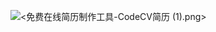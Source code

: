 ![<免费在线简历制作工具-CodeCV简历 (1).png>](http://imgtu.oss-cn-beijing.aliyuncs.com/png/2025_06_24/c04d9a4fca474ab686c3d4ec03e1870c.png)